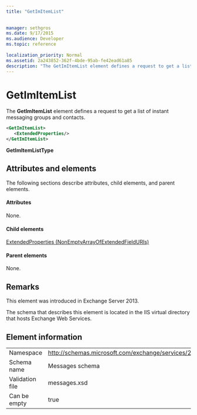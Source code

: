 ```yaml
---
title: "GetImItemList"
 
 
manager: sethgros
ms.date: 9/17/2015
ms.audience: Developer
ms.topic: reference
 
localization_priority: Normal
ms.assetid: 2a243852-362f-4bde-95ab-fe42ead61a85
description: "The GetImItemList element defines a request to get a list of instant messaging groups and contacts."
---
```


# GetImItemList

The **GetImItemList** element defines a request to get a list of instant messaging groups and contacts. 
  
```XML
<GetImItemList>
   <ExtendedProperties/>
</GetImItemList>
```

 **GetImItemListType**
## Attributes and elements

The following sections describe attributes, child elements, and parent elements.
  
#### Attributes

None.
  
#### Child elements

[ExtendedProperties (NonEmptyArrayOfExtendedFieldURIs)](extendedproperties-nonemptyarrayofextendedfielduris.md)
  
#### Parent elements

None.
  
## Remarks

This element was introduced in Exchange Server 2013.
  
The schema that describes this element is located in the IIS virtual directory that hosts Exchange Web Services.
  
## Element information

|||
|:-----|:-----|
|Namespace  <br/> |http://schemas.microsoft.com/exchange/services/2006/messages  <br/> |
|Schema name  <br/> |Messages schema  <br/> |
|Validation file  <br/> |messages.xsd  <br/> |
|Can be empty  <br/> |true  <br/> |
   

